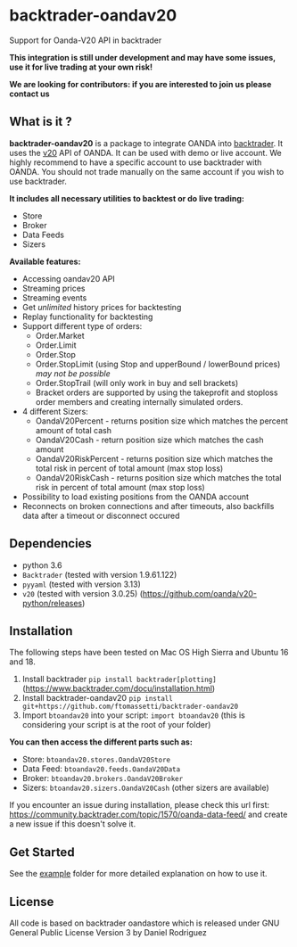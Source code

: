 # backtrader-oandav20


Support for Oanda-V20 API in backtrader

**This  integration is still under development and may have some issues, use it for live trading at your own risk!**

**We are looking for contributors: if you are interested to join us please contact us**



## What is it ?

**backtrader-oandav20** is a package to integrate OANDA into [backtrader](https://www.backtrader.com/).
It uses the [v20](http://developer.oanda.com/rest-live-v20/introduction/) API of OANDA. It can be used with demo or live account.
We highly recommend to have a specific account to use backtrader with OANDA. You should not trade manually on the same account if you wish to use backtrader.


**It includes all necessary utilities to backtest or do live trading:**

* Store
* Broker
* Data Feeds
* Sizers

**Available features:**

* Accessing oandav20 API
* Streaming prices
* Streaming events
* Get *unlimited* history prices for backtesting
* Replay functionality for backtesting
* Support different type of orders:
  * Order.Market
  * Order.Limit
  * Order.Stop
  * Order.StopLimit (using Stop and upperBound / lowerBound prices) *may not be possible*
  * Order.StopTrail (will only work in buy and sell brackets)
  * Bracket orders are supported by using the takeprofit and stoploss order members and creating internally simulated orders.
* 4 different Sizers:
  * OandaV20Percent - returns position size which matches the percent amount of total cash
  * OandaV20Cash - return position size which matches the cash amount
  * OandaV20RiskPercent - returns position size which matches the total risk in percent of total amount (max stop loss)
  * OandaV20RiskCash - returns position size which matches the total risk in percent of total amount (max stop loss)
* Possibility to load existing positions from the OANDA account
* Reconnects on broken connections and after timeouts, also backfills data after a timeout or disconnect occured



## Dependencies

* python 3.6
* ``Backtrader`` (tested with version 1.9.61.122)
* ``pyyaml`` (tested with version 3.13)
* ``v20`` (tested with version 3.0.25) (https://github.com/oanda/v20-python/releases)



## Installation

The following steps have been tested on Mac OS High Sierra and Ubuntu 16 and 18.

1. Install backtrader ``pip install backtrader[plotting]`` (https://www.backtrader.com/docu/installation.html)
2. Install backtrader-oandav20 ``pip install git+https://github.com/ftomassetti/backtrader-oandav20``
3. Import ``btoandav20`` into your script: ``import btoandav20`` (this is considering your script is at the root of your folder)


**You can then access the different parts such as:**

* Store: ``btoandav20.stores.OandaV20Store``
* Data Feed: ``btoandav20.feeds.OandaV20Data``
* Broker: ``btoandav20.brokers.OandaV20Broker``
* Sizers: ``btoandav20.sizers.OandaV20Cash`` (other sizers are available)

If you encounter an issue during installation, please check this url first: https://community.backtrader.com/topic/1570/oanda-data-feed/ and create a new issue if this doesn't solve it.



## Get Started
See the [example](examples/oandav20test) folder for more detailed explanation on how to use it.



## License

All code is based on backtrader oandastore which is released under GNU General Public License Version 3 by Daniel Rodriguez
